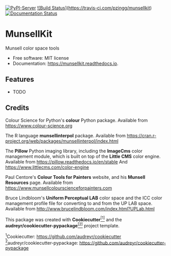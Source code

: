 [![PyPI-Server](https://img.shields.io/pypi/v/munsellkit.svg)](https://pypi.python.org/pypi/munsellkit)
[![Build Status]](https://img.shields.io/travis/pzingg/munsellkit.svg)(https://travis-ci.com/pzingg/munsellkit)
[![Documentation Status](https://readthedocs.org/projects/munsellkit/badge/?version=latest)](https://munsellkit.readthedocs.io/en/latest/?version=latest)


# MunsellKit


Munsell color space tools

* Free software: MIT license
* Documentation: https://munsellkit.readthedocs.io.


## Features

* TODO


## Credits

Colour Science for Python's **colour** Python package.
Available from https://www.colour-science.org

The R language **munsellinterpol** package.
Available from https://cran.r-project.org/web/packages/munsellinterpol/index.html

The **Pillow** Python imaging library, including the **ImageCms** color management module, 
which is built on top of the **Little CMS** color engine.
Available from https://pillow.readthedocs.io/en/stable
And https://www.littlecms.com/color-engine

Paul Centore's **Colour Tools for Painters** website, and his **Munsell Resources** page.
Available from https://www.munsellcolourscienceforpainters.com

Bruce Lindbloom's **Uniform Perceptual LAB** color space and the ICC color management
profile file for converting to and from the UP LAB space.
Available from http://www.brucelindbloom.com/index.html?UPLab.html

This package was created with **Cookiecutter**<a href="#note1" id="note1ref"><sup>[1]</sup><a>
and the **audreyr/cookiecutter-pypackage**<a href="#note2" id="note2ref"><sup>[2]</sup><a> 
project template.

<a id="note1" href="#note1ref"><sup>1</sup></a>Cookiecutter: https://github.com/audreyr/cookiecutter
<a id="note2" href="#note2ref"><sup>2</sup></a>audreyr/cookiecutter-pypackage: https://github.com/audreyr/cookiecutter-pypackage

